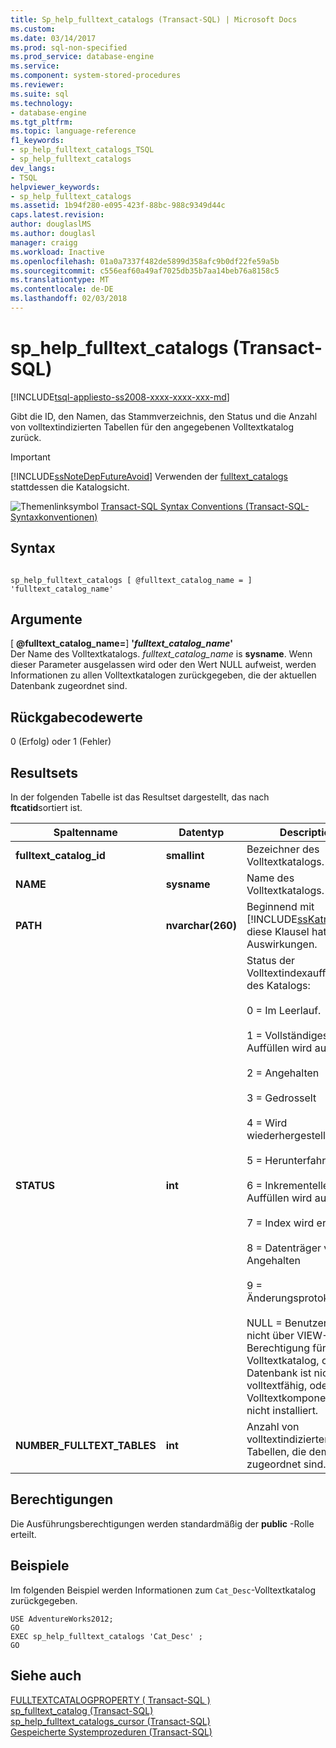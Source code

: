 ```yaml
---
title: Sp_help_fulltext_catalogs (Transact-SQL) | Microsoft Docs
ms.custom: 
ms.date: 03/14/2017
ms.prod: sql-non-specified
ms.prod_service: database-engine
ms.service: 
ms.component: system-stored-procedures
ms.reviewer: 
ms.suite: sql
ms.technology:
- database-engine
ms.tgt_pltfrm: 
ms.topic: language-reference
f1_keywords:
- sp_help_fulltext_catalogs_TSQL
- sp_help_fulltext_catalogs
dev_langs:
- TSQL
helpviewer_keywords:
- sp_help_fulltext_catalogs
ms.assetid: 1b94f280-e095-423f-88bc-988c9349d44c
caps.latest.revision: 
author: douglaslMS
ms.author: douglasl
manager: craigg
ms.workload: Inactive
ms.openlocfilehash: 01a0a7337f482de5899d358afc9b0df22fe59a5b
ms.sourcegitcommit: c556eaf60a49af7025db35b7aa14beb76a8158c5
ms.translationtype: MT
ms.contentlocale: de-DE
ms.lasthandoff: 02/03/2018
---
```

# <a name="sphelpfulltextcatalogs-transact-sql"></a>sp_help_fulltext_catalogs (Transact-SQL)
[!INCLUDE[tsql-appliesto-ss2008-xxxx-xxxx-xxx-md](../../includes/tsql-appliesto-ss2008-xxxx-xxxx-xxx-md.md)]

  Gibt die ID, den Namen, das Stammverzeichnis, den Status und die Anzahl von volltextindizierten Tabellen für den angegebenen Volltextkatalog zurück.  
  
> [!IMPORTANT]  
>  [!INCLUDE[ssNoteDepFutureAvoid](../../includes/ssnotedepfutureavoid-md.md)] Verwenden der [fulltext_catalogs](../../relational-databases/system-catalog-views/sys-fulltext-catalogs-transact-sql.md) stattdessen die Katalogsicht.  
  
 ![Themenlinksymbol](../../database-engine/configure-windows/media/topic-link.gif "Topic link icon") [Transact-SQL Syntax Conventions (Transact-SQL-Syntaxkonventionen)](../../t-sql/language-elements/transact-sql-syntax-conventions-transact-sql.md)  
  
## <a name="syntax"></a>Syntax  
  
```  
  
sp_help_fulltext_catalogs [ @fulltext_catalog_name = ] 'fulltext_catalog_name'  
```  
  
## <a name="arguments"></a>Argumente  
 [ **@fulltext_catalog_name=**] **'***fulltext_catalog_name***'**  
 Der Name des Volltextkatalogs. *fulltext_catalog_name* is **sysname**. Wenn dieser Parameter ausgelassen wird oder den Wert NULL aufweist, werden Informationen zu allen Volltextkatalogen zurückgegeben, die der aktuellen Datenbank zugeordnet sind.  
  
## <a name="return-code-values"></a>Rückgabecodewerte  
 0 (Erfolg) oder 1 (Fehler)  
  
## <a name="result-sets"></a>Resultsets  
 In der folgenden Tabelle ist das Resultset dargestellt, das nach **ftcatid**sortiert ist.  
  
|Spaltenname|Datentyp|Description|  
|-----------------|---------------|-----------------|  
|**fulltext_catalog_id**|**smallint**|Bezeichner des Volltextkatalogs.|  
|**NAME**|**sysname**|Name des Volltextkatalogs.|  
|**PATH**|**nvarchar(260)**|Beginnend mit [!INCLUDE[ssKatmai](../../includes/sskatmai-md.md)], diese Klausel hat keine Auswirkungen.|  
|**STATUS**|**int**|Status der Volltextindexauffüllung des Katalogs:<br /><br /> 0 = Im Leerlauf.<br /><br /> 1 = Vollständiges Auffüllen wird ausgeführt<br /><br /> 2 = Angehalten<br /><br /> 3 = Gedrosselt<br /><br /> 4 = Wird wiederhergestellt<br /><br /> 5 = Herunterfahren<br /><br /> 6 = Inkrementelles Auffüllen wird ausgeführt<br /><br /> 7 = Index wird erstellt<br /><br /> 8 = Datenträger voll Angehalten<br /><br /> 9 = Änderungsprotokollierung<br /><br /> NULL = Benutzer verfügt nicht über VIEW-Berechtigung für den Volltextkatalog, oder Datenbank ist nicht volltextfähig, oder Volltextkomponente ist nicht installiert.|  
|**NUMBER_FULLTEXT_TABLES**|**int**|Anzahl von volltextindizierten Tabellen, die dem Katalog zugeordnet sind.|  
  
## <a name="permissions"></a>Berechtigungen  
 Die Ausführungsberechtigungen werden standardmäßig der **public** -Rolle erteilt.  
  
## <a name="examples"></a>Beispiele  
 Im folgenden Beispiel werden Informationen zum `Cat_Desc`-Volltextkatalog zurückgegeben.  
  
```  
USE AdventureWorks2012;  
GO  
EXEC sp_help_fulltext_catalogs 'Cat_Desc' ;  
GO  
```  
  
## <a name="see-also"></a>Siehe auch  
 [FULLTEXTCATALOGPROPERTY &#40; Transact-SQL &#41;](../../t-sql/functions/fulltextcatalogproperty-transact-sql.md)   
 [sp_fulltext_catalog &#40;Transact-SQL&#41;](../../relational-databases/system-stored-procedures/sp-fulltext-catalog-transact-sql.md)   
 [sp_help_fulltext_catalogs_cursor &#40;Transact-SQL&#41;](../../relational-databases/system-stored-procedures/sp-help-fulltext-catalogs-cursor-transact-sql.md)   
 [Gespeicherte Systemprozeduren &#40;Transact-SQL&#41;](../../relational-databases/system-stored-procedures/system-stored-procedures-transact-sql.md)  
  
  
